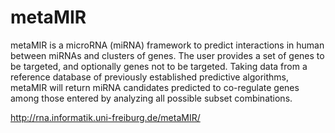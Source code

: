 # metaMIR 

metaMIR is a microRNA (miRNA) framework to predict interactions in human between miRNAs and clusters of genes. The user provides a set of genes to be targeted, and optionally genes not to be targeted. Taking data from a reference database of previously established predictive algorithms, metaMIR will return miRNA candidates predicted to co-regulate genes among those entered by analyzing all possible subset combinations.



http://rna.informatik.uni-freiburg.de/metaMIR/
